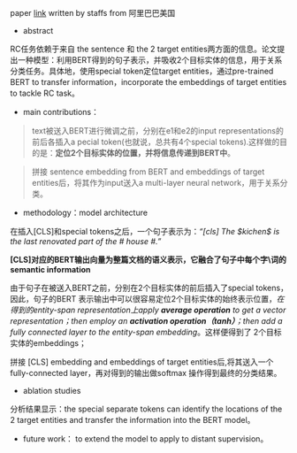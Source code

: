 paper [link](https://arxiv.org/pdf/1905.08284.pdf)  written by staffs from 阿里巴巴美国
* abstract

RC任务依赖于来自 the sentence 和 the 2 target entities两方面的信息。论文提出一种模型：利用BERT得到的句子表示，并吸收2个目标实体的信息，用于关系分类任务。具体地，使用special token定位target entities，通过pre-trained BERT to transfer information，incorporate the embeddings of target entities to tackle RC task。
* main contributions：

> text被送入BERT进行微调之前，分别在e1和e2的input representations的前后各插入a pecial token(也就说，总共有4个special tokens).这样做的目的是：**定位2个目标实体的位置，并将信息传递到BERT中**。

> 拼接 sentence embedding from BERT and embeddings of target entities后，将其作为input送入a multi-layer neural network，用于关系分类。

* methodology：model architecture

在插入\[CLS]和special tokens之后，一个句子表示为：*“\[cls] The \$kichen$ is the last renovated part of the # house #.”* 

**\[CLS]对应的BERT输出向量为整篇文档的语义表示，它融合了句子中每个字\词的semantic information**

由于句子在被送入BERT之前，分别在2个目标实体的前后插入了special tokens，因此，句子的BERT 表示输出中可以很容易定位2个目标实体的始终表示位置，*在得到的entity-span representation上apply **average operation** to get a vector representation；then employ an **activation operation（tanh）**；then add a fully connected layer to the entity-span embedding*。这样便得到了 2个目标实体的embeddings；

拼接 \[CLS] embedding and embeddings of target entities后,将其送入一个fully-connected layer，再对得到的输出做softmax 操作得到最终的分类结果。

* ablation studies

分析结果显示：the special separate tokens can identify the locations of the 2 target entities and transfer the information into the BERT model。

* future work： to extend the model to apply to distant supervision。
